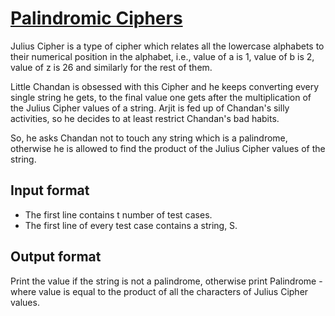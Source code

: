 # [Palindromic Ciphers][link]

Julius Cipher is a type of cipher which relates all the lowercase alphabets to their numerical position in the alphabet, i.e., value of a is 1, value of b is 2, value of z is 26 and similarly for the rest of them.

Little Chandan is obsessed with this Cipher and he keeps converting every single string he gets, to the final value one gets after the multiplication of the Julius Cipher values of a string. Arjit is fed up of Chandan's silly activities, so he decides to at least restrict Chandan's bad habits.

So, he asks Chandan not to touch any string which is a palindrome, otherwise he is allowed to find the product of the Julius Cipher values of the string.

## Input format

- The first line contains t number of test cases.
- The first line of every test case contains a string, S.

## Output format

Print the value if the string is not a palindrome, otherwise print Palindrome - where value is equal to the product of all the characters of Julius Cipher values.

[link]: https://www.hackerearth.com/practice/basic-programming/implementation/basics-of-implementation/practice-problems/algorithm/palindromic-ciphers/

